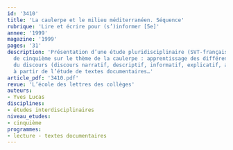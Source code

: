 ```yaml
---
id: '3410'
title: 'La caulerpe et le milieu méditerranéen. Séquence'
rubrique: 'Lire et écrire pour (s’)informer [5e]'
annee: '1999'
magazine: '1999'
pages: '31'
description: 'Présentation d’une étude pluridisciplinaire (SVT-français) en classe
  de cinquième sur le thème de la caulerpe : apprentissage des différentes fonctions
  du discours (discours narratif, descriptif, informatif, explicatif, argumentatif)
  à partir de l’étude de textes documentaires…'
article_pdf: '3410.pdf'
revue: 'L’école des lettres des collèges'
auteurs:
- Yves Lucas
disciplines:
- études interdisciplinaires
niveau_etudes:
- cinquième
programmes:
- lecture - textes documentaires
---
```

